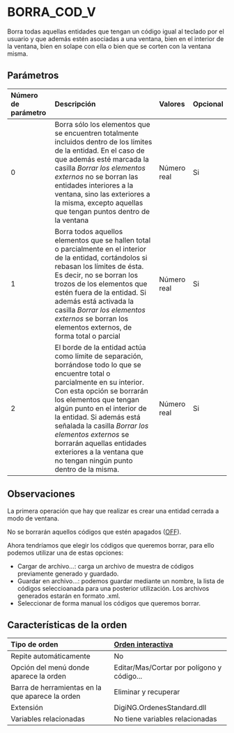 # BORRA\_COD\_V

Borra todas aquellas entidades que tengan un código igual al teclado por el usuario y que además estén asociadas a una ventana, bien en el interior de la ventana, bien en solape con ella o bien que se corten con la ventana misma.

## Parámetros

| Número de parámetro | Descripción | Valores | Opcional |
| :--- | :--- | :--- | :--- |
| 0 | Borra sólo los elementos que se encuentren totalmente incluidos dentro de los límites de la entidad. En el caso de que además esté marcada la casilla _Borrar los elementos externos_ no se borran las entidades interiores a la ventana, sino las exteriores a la misma, excepto aquellas que tengan puntos dentro de la ventana | Número real | Si |
| 1 | Borra todos aquellos elementos que se hallen total o parcialmente en el interior de la entidad, cortándolos si rebasan los límites de ésta. Es decir, no se borran los trozos de los elementos que estén fuera de la entidad. Si además está activada la casilla _Borrar los elementos externos_ se borran los elementos externos, de forma total o parcial | Número real | Si |
| 2 | El borde de la entidad actúa como límite de separación, borrándose todo lo que se encuentre total o parcialmente en su interior. Con esta opción se borrarán los elementos que tengan algún punto en el interior de la entidad. Si además está señalada la casilla _Borrar los elementos externos_ se borrarán aquellas entidades exteriores a la ventana que no tengan ningún punto dentro de la misma. | Número real | Si |

## Observaciones

La primera operación que hay que realizar es crear una entidad cerrada a modo de ventana.

No se borrarán aquellos códigos que estén apagados \([OFF](/digi3d-net/referencia/ventana-de-dibujo/ordenes/b/OFF.html)\).

Ahora tendríamos que elegir los códigos que queremos borrar, para ello podemos utilizar una de estas opciones:

* Cargar de archivo...: carga un archivo de muestra de códigos previamente generado y guardado.
* Guardar en archivo...: podemos guardar mediante un nombre, la lista de códigos seleccioanada para una posterior utilización. Los archivos generados estarán en formato .xml.
* Seleccionar de forma manual los códigos que queremos borrar.

## Características de la orden

| Tipo de orden | [Orden interactiva](borra-cod-v.md) |
| :--- | :--- |
| Repite automáticamente | No |
| Opción del menú donde aparece la orden | Editar/Mas/Cortar por polígono y código... |
| Barra de herramientas en la que aparece la orden | Eliminar y recuperar |
| Extensión | DigiNG.OrdenesStandard.dll |
| Variables relacionadas | No tiene variables relacionadas |

